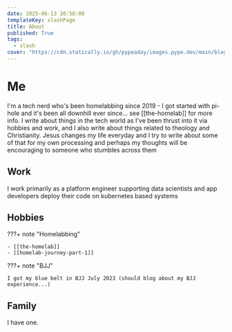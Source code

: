 ```yaml
---
date: 2025-06-13 20:58:00
templateKey: slashPage
title: About
published: True
tags:
  - slash
cover: "https://cdn.statically.io/gh/pypeaday/images.pype.dev/main/blog-media/20250614141411_35b02366.png"
---
```


# Me

I'm a tech nerd who's been homelabbing since 2019 - I got started with pi-hole
and it's been all downhill ever since... see [[the-homelab]] for more info. I
write about things in the tech world as I've been thrust into it via hobbies
and work, and I also write about things related to theology and Christianity.
Jesus changes my life everyday and I try to write about some of that for my own
processing and perhaps my thoughts will be encouraging to someone who stumbles
across them

## Work

I work primarily as a platform engineer supporting data scientists and app
developers deploy their code on kubernetes based systems

## Hobbies

???+ note "Homelabbing"

    - [[the-homelab]]
    - [[homelab-journey-part-1]]

???+ note "BJJ"

    I got my blue belt in BJJ July 2023 (should blog about my BJJ experience...)

## Family

I have one.
